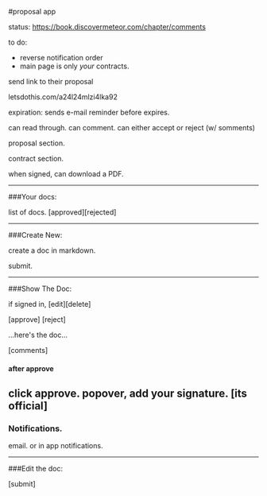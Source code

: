 #proposal app

status: https://book.discovermeteor.com/chapter/comments

to do:
+ reverse notification order
+ main page is only *your* contracts.

send link to their proposal

letsdothis.com/a24l24mlzi4lka92

expiration:
sends e-mail reminder before expires.

can read through.
can comment.
can either accept or reject (w/ somments)


proposal section.

contract section.

when signed, can download a PDF. 


---
###Your docs:

list of docs. [approved][rejected]

---


###Create New:

create a doc in markdown.

submit.

---

###Show The Doc:

if signed in, [edit][delete]

[approve] [reject]

...here's the doc...

[comments]

#### after approve
click approve. popover, add your signature. [its official]
---

### Notifications.

email.
or in app notifications.

---

###Edit the doc:

[submit]